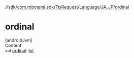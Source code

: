 //[sdk](../../../../../index.md)/[com.robotemi.sdk](../../../index.md)/[TtsRequest](../../index.md)/[Language](../index.md)/[JA_JP](index.md)/[ordinal](ordinal.md)



# ordinal  
[androidJvm]  
Content  
val [ordinal](ordinal.md): [Int](https://kotlinlang.org/api/latest/jvm/stdlib/kotlin/-int/index.html)  



